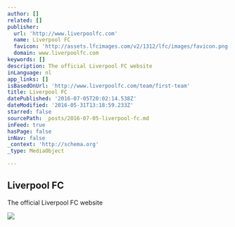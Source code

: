 ```yaml
---
author: []
related: []
publisher:
  url: 'http://www.liverpoolfc.com'
  name: Liverpool FC
  favicon: 'http://assets.lfcimages.com/v2/1312/lfc/images/favicon.png'
  domain: www.liverpoolfc.com
keywords: []
description: The official Liverpool FC website
inLanguage: nl
app_links: []
isBasedOnUrl: 'http://www.liverpoolfc.com/team/first-team'
title: Liverpool FC
datePublished: '2016-07-05T20:02:14.538Z'
dateModified: '2016-05-31T13:18:59.233Z'
starred: false
sourcePath: _posts/2016-07-05-liverpool-fc.md
inFeed: true
hasPage: false
inNav: false
_context: 'http://schema.org'
_type: MediaObject

---
```

<article style=""><h1>Liverpool FC</h1><p>The official Liverpool FC website</p><img src="http://assets.lfcstage.com/symfony2/uploads/media/default/0001/10/7f6a67708dce6136ff46d4bf134a35d232cd4185.jpeg" /></article>